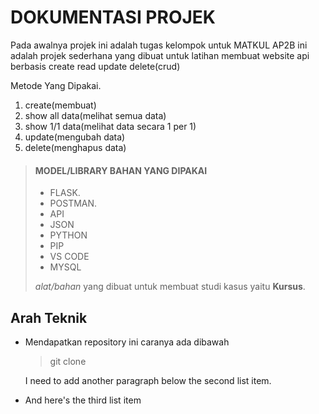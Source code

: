 # DOKUMENTASI PROJEK

Pada awalnya projek ini adalah tugas kelompok untuk MATKUL AP2B ini adalah projek sederhana yang dibuat untuk latihan membuat website api berbasis create read update delete(crud)

<p>Metode Yang Dipakai.</p>
	<ol>
  <li>create(membuat)</li>
  <li>show all data(melihat semua data)</li>
  <li>show 1/1 data(melihat data secara 1 per 1)</li>
  <li>update(mengubah data)</li>
  <li>delete(menghapus data)</li>
</ol>

> #### MODEL/LIBRARY BAHAN YANG DIPAKAI
>
> - FLASK.
> - POSTMAN.
> - API
> - JSON
> - PYTHON
> - PIP
> - VS CODE
> - MYSQL
>
>  *alat/bahan* yang dibuat untuk membuat studi kasus yaitu **Kursus**.

<h2>Arah Teknik</h2>

* Mendapatkan repository ini caranya ada dibawah
  > git clone 

    I need to add another paragraph below the second list item.

* And here's the third list item


